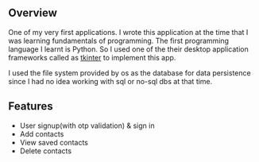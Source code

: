 ## Overview
One of my very first applications. I wrote this application at the time that I was learning fundamentals of programming. The first programming language I learnt is Python. So I used one of the their desktop application frameworks called as [tkinter](https://docs.python.org/3/library/tkinter.html) to implement this app. 

 I used the file system provided by os as the database for data persistence since I had no idea working with sql or no-sql dbs at that time. 

## Features
- User signup(with otp validation) & sign in
- Add contacts
- View saved contacts
- Delete contacts

